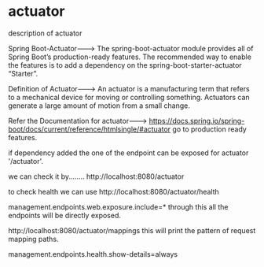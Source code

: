 # actuator
description of actuator



Spring Boot-Actuator--->
The spring-boot-actuator module provides all of Spring Boot’s production-ready features. 
The recommended way to enable the features is to add a dependency on the spring-boot-starter-actuator “Starter”.


Definition of Actuator--->
An actuator is a manufacturing term that refers to a mechanical device for moving or controlling something. Actuators can generate a large amount of motion from a small change.

Refer the Documentation for actuator--->
https://docs.spring.io/spring-boot/docs/current/reference/htmlsingle/#actuator
go to production ready features.

if dependency added the one of the endpoint can be exposed for actuator '/actuator'.

we can check it by........
http://localhost:8080/actuator


to check health we can use
http://localhost:8080/actuator/health

management.endpoints.web.exposure.include=*
through this all the endpoints will be directly exposed.

http://localhost:8080/actuator/mappings
this will print the pattern of request mapping paths.

management.endpoints.health.show-details=always





